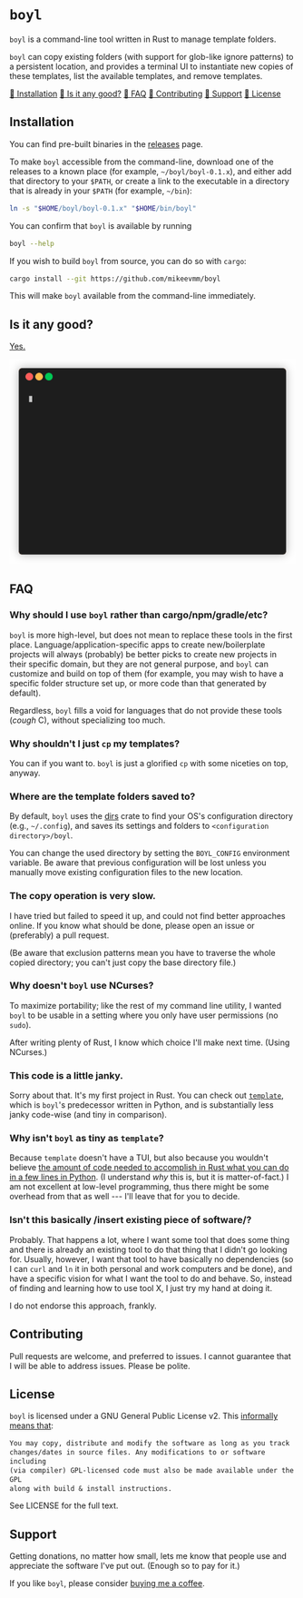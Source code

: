 # `boyl`

`boyl` is a command-line tool written in Rust to manage template folders.

`boyl` can copy existing folders (with support for glob-like ignore patterns) to
a persistent location, and provides a terminal UI to instantiate new copies of
these templates, list the available templates, and remove templates.

[🔗 Installation](#installation)
[🔗 Is it any good?](#is-it-any-good)
[🔗 FAQ](#faq)
[🔗 Contributing](#contributing)
[🔗 Support](#support)
[🔗 License](#license)

## Installation

You can find pre-built binaries in the [releases][releases] page.

To make `boyl` accessible from the command-line, download one of the releases to
a known place (for example, `~/boyl/boyl-0.1.x`), and either add that directory
to your `$PATH`, or create a link to the executable in a directory that is
already in your `$PATH` (for example, `~/bin`):

```bash
ln -s "$HOME/boyl/boyl-0.1.x" "$HOME/bin/boyl"
```

You can confirm that `boyl` is available by running

```bash
boyl --help
```

If you wish to build `boyl` from source, you can do so with `cargo`:

```bash
cargo install --git https://github.com/mikeevmm/boyl
```

This will make `boyl` available from the command-line immediately.

[releases]: https://github.com/mikeevmm/boyl/releases

## Is it any good?

[Yes.](https://news.ycombinator.com/item?id=3067434)

![Demo gif.](demo.gif)

## FAQ

### Why should I use `boyl` rather than cargo/npm/gradle/etc?

`boyl` is more high-level, but does not mean to replace these tools in the
first place. Language/application-specific apps to create new/boilerplate
projects will always (probably) be better picks to create new projects in
their specific domain, but they are not general purpose, and `boyl` can
customize and build on top of them (for example, you may wish to have a specific
folder structure set up, or more code than that generated by default). 

Regardless, `boyl` fills a void for languages that do not provide these tools
(*cough* C), without specializing too much.

### Why shouldn't I just `cp` my templates?

You can if you want to. `boyl` is just a glorified `cp` with some niceties on
top, anyway.

### Where are the template folders saved to?

By default, `boyl` uses the [dirs][dirs] crate to find your OS's configuration directory (e.g., `~/.config`), and saves its settings and folders to `<configuration directory>/boyl`.

You can change the used directory by setting the `BOYL_CONFIG` environment variable. Be aware that previous configuration will be lost unless you manually move existing configuration files to the new location.

[dirs]: https://lib.rs/crates/dirs

### The copy operation is very slow.

I have tried but failed to speed it up, and could not find better approaches
online. If you know what should be done, please open an issue or (preferably)
a pull request.

(Be aware that exclusion patterns mean you have to traverse the whole copied
directory; you can't just copy the base directory file.)

### Why doesn't `boyl` use NCurses?

To maximize portability; like the rest of my command line utility, I wanted
`boyl` to be usable in a setting where you only have user permissions (no
`sudo`).

After writing plenty of Rust, I know which choice I'll make next time. (Using
NCurses.)

### This code is a little janky.

Sorry about that. It's my first project in Rust. You can check out
[`template`][0], which is `boyl`'s predecessor written in Python, and is
substantially less janky code-wise (and tiny in comparison).

### Why isn't `boyl` as tiny as `template`?

Because `template` doesn't have a TUI, but also because you wouldn't believe
[the amount of code needed to accomplish in Rust what you can do in a few lines
in Python][1]. (I understand *why* this is, but it is matter-of-fact.) I am not
excellent at low-level programming, thus there might be some overhead from that
as well --- I'll leave that for you to decide.

### Isn't this basically /insert existing piece of software/?

Probably. That happens a lot, where I want some tool that does some thing and
there is already an existing tool to do that thing that I didn't go looking for.
Usually, however, I want that tool to have basically no dependencies (so I can
`curl` and `ln` it in both personal and work computers and be done), and have a
specific vision for what I want the tool to do and behave. So, instead of
finding and learning how to use tool X, I just try my hand at doing it.

I do not endorse this approach, frankly.

[0]: https://github.com/mikeevmm/template
[1]: https://xkcd.com/353/

## Contributing

Pull requests are welcome, and preferred to issues. I cannot guarantee that I
will be able to address issues. Please be polite.

## License

`boyl` is licensed under a GNU General Public License v2. This [informally means
that][tldr]:

    You may copy, distribute and modify the software as long as you track
    changes/dates in source files. Any modifications to or software including
    (via compiler) GPL-licensed code must also be made available under the GPL
    along with build & install instructions.

See LICENSE for the full text.

[tldr]: https://tldrlegal.com/license/gnu-general-public-license-v2#summary

## Support

Getting donations, no matter how small, lets me know that people use and 
appreciate the software I've put out. (Enough so to pay for it.)

If you like `boyl`, please consider [buying me a coffee][coffee].

[coffee]: https://www.paypal.me/miguelmurca/2.50
